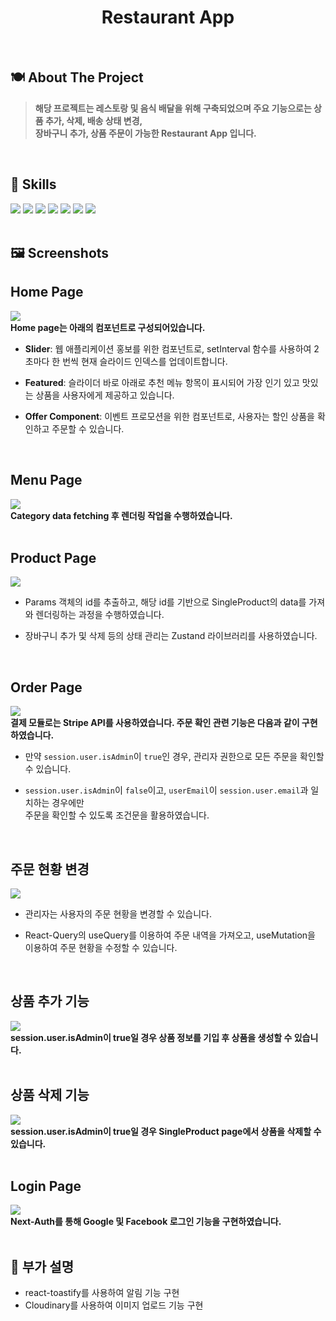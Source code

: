 <!-- 프로젝트 제목 -->
<div align="center">
  <h1>Restaurant App</h1>
</div>
<br />

<!-- 프로젝트 설명 -->
## 🍽️ About The Project
> <b>해당 프로젝트는 레스토랑 및 음식 배달을 위해 구축되었으며 주요 기능으로는 상품 추가, 삭제, 배송 상태 변경,<br/>장바구니 추가, 상품 주문이 가능한 Restaurant App 입니다.</b>
<br />

<!-- 기술 스택 -->
## 💪 Skills
<img src="https://img.shields.io/badge/TypeScript-007ACC?style=for-the-badge&logo=typescript&logoColor=white"/> <img src="https://img.shields.io/badge/next%20js-000000?style=for-the-badge&logo=nextdotjs&logoColor=white"/>
<img src="https://img.shields.io/badge/PostgreSQL-316192?style=for-the-badge&logo=postgresql&logoColor=whitee"/> <img src="https://img.shields.io/badge/Prisma-3982CE?style=for-the-badge&logo=Prisma&logoColor=white"/>
<img src="https://img.shields.io/badge/React_Query-FF4154?style=for-the-badge&logo=React_Query&logoColor=white"/> <img src="https://img.shields.io/badge/Stripe-626CD9?style=for-the-badge&logo=Stripe&logoColor=white"/>
<img src="https://img.shields.io/badge/Tailwind_CSS-38B2AC?style=for-the-badge&logo=tailwind-css&logoColor=white"/>
<br />
<br />

<!-- 프로젝트 스크린샷 -->
## 🖼️ Screenshots
<!-- 홈 페이지 스크린샷 -->
<h2>Home Page</h2>
<div>
  <img src="https://github.com/amh6281/Restaurant-App/assets/83646986/ab7034b2-b508-4663-853c-05a09075d980" /> <br />
   <b>Home page는 아래의 컴포넌트로 구성되어있습니다.</b>

  - **Slider**: 웹 애플리케이션 홍보를 위한 컴포넌트로, setInterval 함수를 사용하여 2초마다 한 번씩 현재 슬라이드 인덱스를 업데이트합니다.

  - **Featured**: 슬라이더 바로 아래로 추천 메뉴 항목이 표시되어 가장 인기 있고 맛있는 상품을 사용자에게 제공하고 있습니다.

  - **Offer Component**: 이벤트 프로모션을 위한 컴포넌트로, 사용자는 할인 상품을 확인하고 주문할 수 있습니다.
</div>
<br />

<!-- 메뉴 페이지 스크린샷 -->
<h2>Menu Page</h2>
<div>
  <img src="https://github.com/amh6281/Restaurant-App/assets/83646986/45fd514f-0200-4486-b8b4-22c7fe0f3d1f" /><br />
  <b>Category data fetching 후 렌더링 작업을 수행하였습니다.</b>
</div>
<br />

<!-- 상품 페이지 스크린샷 -->
<h2>Product Page</h2>
<div>
  <img src="https://github.com/amh6281/Restaurant-App/assets/83646986/bf56a2f7-b214-49c7-a648-eb53cb4c6587" /><br />

  - Params 객체의 id를 추출하고, 해당 id를 기반으로 SingleProduct의 data를 가져와 렌더링하는 과정을 수행하였습니다.
    
  - 장바구니 추가 및 삭제 등의 상태 관리는 Zustand 라이브러리를 사용하였습니다.
</div>
<br />

<!-- 주문 페이지 스크린샷 -->
<h2>Order Page</h2>
<div>
  <img src="https://github.com/amh6281/Restaurant-App/assets/83646986/50e157e1-5d88-4b81-9ecc-e6b192868ceb" /><br />
  <b>결제 모듈로는 Stripe API를 사용하였습니다. 주문 확인 관련 기능은 다음과 같이 구현하였습니다.</b>

  - 만약 `session.user.isAdmin`이 `true`인 경우, 관리자 권한으로 모든 주문을 확인할 수 있습니다.

  - `session.user.isAdmin`이 `false`이고, `userEmail`이 `session.user.email`과 일치하는 경우에만<br />주문을 확인할 수 있도록 조건문을 활용하였습니다.
</div>
<br />

<!-- 관리자 기능 스크린샷 -->
<h2>주문 현황 변경</h2>
<div>
  <img src="https://github.com/amh6281/Restaurant-App/assets/83646986/bdf987f0-a2d6-4f0b-aff9-79bd397d140d" /><br />
  
  - 관리자는 사용자의 주문 현황을 변경할 수 있습니다.
    
  - React-Query의 useQuery를 이용하여 주문 내역을 가져오고, useMutation을 이용하여 주문 현황을 수정할 수 있습니다.
</div>
<br />

<h2>상품 추가 기능</h2>
<div>
  <img src="https://github.com/amh6281/Restaurant-App/assets/83646986/ecd4f2ab-19ea-4144-b796-60ef0cd602a3" /><br />
  <b>session.user.isAdmin이 true일 경우 상품 정보를 기입 후 상품을 생성할 수 있습니다.</b>
</div>
<br />

<h2>상품 삭제 기능</h2>
<div>
  <img src="https://github.com/amh6281/Restaurant-App/assets/83646986/c88b4438-d98f-4782-a371-dceb7a59ad3a" /><br />
  <b>session.user.isAdmin이 true일 경우 SingleProduct page에서 상품을 삭제할 수 있습니다.</b>
</div>
<br />

<!-- 로그인 페이지 스크린샷 -->
<h2>Login Page</h2>
<div>
  <img src="https://github.com/amh6281/Restaurant-App/assets/83646986/23353aaa-0efe-4803-be9b-a447a6835971" /><br />
  <b>Next-Auth를 통해 Google 및 Facebook 로그인 기능을 구현하였습니다.</b>
</div>
<br />

<!-- 부가 설명 -->
## 📝 부가 설명
- react-toastify를 사용하여 알림 기능 구현
- Cloudinary를 사용하여 이미지 업로드 기능 구현
